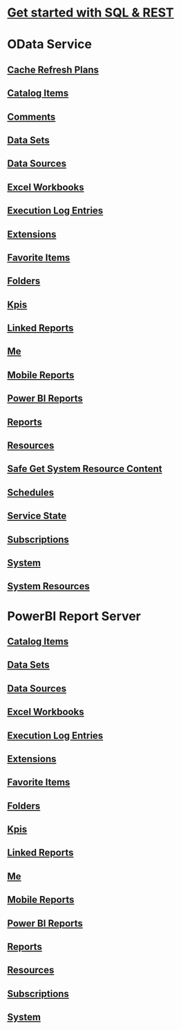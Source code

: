 # [Get started with SQL & REST](../index.md)
# OData Service
## [Cache Refresh Plans](odata/CacheRefreshPlans.json)
## [Catalog Items](odata/CatalogItems.json)
## [Comments](odata/Comments.json)
## [Data Sets](odata/DataSets.json)
## [Data Sources](odata/DataSources.json)
## [Excel Workbooks](odata/ExcelWorkbooks.json)
## [Execution Log Entries](odata/ExecutionLogEntries.json)
## [Extensions](odata/Extensions.json)
## [Favorite Items](odata/FavoriteItems.json)
## [Folders](odata/Folders.json)
## [Kpis](odata/Kpis.json)
## [Linked Reports](odata/LinkedReports.json)
## [Me](odata/Me.json)
## [Mobile Reports](odata/MobileReports.json)
## [Power BI Reports](odata/PowerBIReports.json)
## [Reports](odata/Reports.json)
## [Resources](odata/Resources.json)
## [Safe Get System Resource Content](odata/SafeGetSystemResourceContent.json)
## [Schedules](odata/Schedules.json)
## [Service State](odata/ServiceState.json)
## [Subscriptions](odata/Subscriptions.json)
## [System](odata/System.json)
## [System Resources](odata/SystemResources.json)
# PowerBI Report Server
## [Catalog Items](powerBI/CatalogItems.json)
## [Data Sets](powerBI/DataSets.json)
## [Data Sources](powerBI/DataSources.json)
## [Excel Workbooks](powerBI/ExcelWorkbooks.json)
## [Execution Log Entries](powerBI/ExecutionLogEntries.json)
## [Extensions](powerBI/Extensions.json)
## [Favorite Items](powerBI/FavoriteItems.json)
## [Folders](powerBI/Folders.json)
## [Kpis](powerBI/Kpis.json)
## [Linked Reports](powerBI/LinkedReports.json)
## [Me](powerBI/Me.json)
## [Mobile Reports](powerBI/MobileReports.json)
## [Power BI Reports](powerBI/PowerBIReports.json)
## [Reports](powerBI/Reports.json)
## [Resources](powerBI/Resources.json)
## [Subscriptions](powerBI/Subscriptions.json)
## [System](powerBI/System.json)
